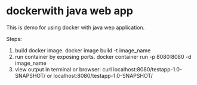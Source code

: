 # dockerwith java web app
This is demo for using docker with java wep application.

Steps: 
1. build docker image. 
	docker image build -t image_name
2. run container by exposing ports.
        docker container run -p 8080:8080 -d  image_name
3. view output in terminal or browser:
        curl localhost:8080/testapp-1.0-SNAPSHOT/ or
        localhost:8080/testapp-1.0-SNAPSHOT/
